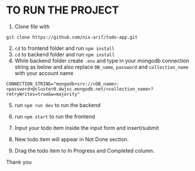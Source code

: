 # TO RUN THE PROJECT

1. Clone file with

```
git clone https://github.com/nix-arif/todo-app.git
```

2. `cd` to frontend folder and run `npm install`
3. `cd` to backend folder and run `npm install`
4. While backend folder create `.env` and type in your mongodb connection string as below and also replace `DB_name`, `password` and `collection_name` with your account name

```
CONNECTION_STRING="mongodb+srv://<DB_name>:<password>@cluster0.dwjsc.mongodb.net/<collection_name>?retryWrites=true&w=majority"
```

5. run `npm run dev` to run the backend
6. run `npm start` to run the frontend

7. Input your todo item inside the input form and insert/submit
8. New todo item will appear in Not Done section.
9. Drag the todo item to In Progress and Completed column.

Thank you
